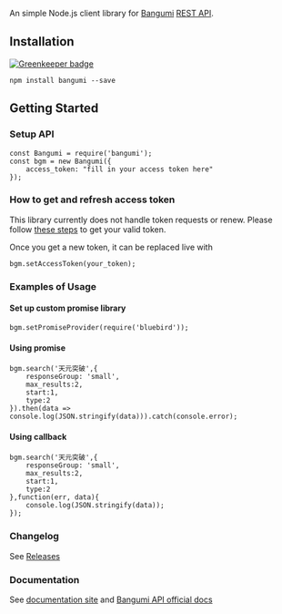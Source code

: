 An simple Node.js client library for [Bangumi](https://bgm.tv) [REST API](https://github.com/bangumi/api).

Installation
-----------------------

[![Greenkeeper badge](https://badges.greenkeeper.io/markni/node-bangumi.svg)](https://greenkeeper.io/)

	npm install bangumi --save


Getting Started
-----------------------

### Setup API
	const Bangumi = require('bangumi');
	const bgm = new Bangumi({
        access_token: "fill in your access token here"
	});

### How to get and refresh access token

This library currently does not handle token requests or renew. Please follow [these steps](https://github.com/bangumi/api/blob/master/docs-raw/How-to-Auth.md) to get your valid token.

Once you get a new token, it can be replaced live with

```
bgm.setAccessToken(your_token);
```

### Examples of Usage

#### Set up custom promise library
    bgm.setPromiseProvider(require('bluebird'));

#### Using promise
	bgm.search('天元突破',{
		responseGroup: 'small',
		max_results:2,
		start:1,
		type:2
	}).then(data => console.log(JSON.stringify(data))).catch(console.error);


#### Using callback
	bgm.search('天元突破',{
		responseGroup: 'small',
		max_results:2,
		start:1,
		type:2
	},function(err, data){
		console.log(JSON.stringify(data));
	});

### Changelog
See [Releases](https://github.com/markni/node-bangumi/releases/)

### Documentation
See [documentation site](http://markni.github.io/node-bangumi/) and [Bangumi API official docs](https://github.com/bangumi/api)
